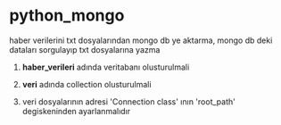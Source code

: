 # python_mongo
haber verilerini txt dosyalarından mongo db ye aktarma, mongo db deki dataları sorgulayıp txt dosyalarına yazma
1) **haber_verileri** adında veritabanı olusturulmali

2) **veri**  adında collection olusturulmali

3) veri dosyalarının adresi 'Connection class' ının  'root_path' degiskeninden ayarlanmalıdır
